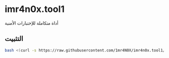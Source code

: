 # imr4n0x.tool1
أداة متكاملة للإختبارات الأمنية

## التثبيت
```bash
bash <(curl -s https://raw.githubusercontent.com/1mr4N0X/imr4n0x.tool1/main/install.sh)
